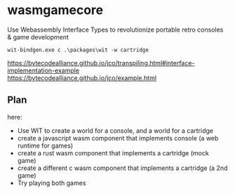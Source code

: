 # wasmgamecore
Use Webassembly Interface Types to revolutionize portable retro consoles &amp; game development


```wit-bindgen.exe c .\packages\wit -w cartridge```

<https://bytecodealliance.github.io/jco/transpiling.html#interface-implementation-example>
<https://bytecodealliance.github.io/jco/example.html>

## Plan
here:
- Use WIT to create a world for a console, and a world for a cartridge
- create a javascript wasm component that implements console (a web runtime for games)
- create a rust wasm component that implements a cartridge (mock game)
- create a different c wasm component that implements a cartridge (a 2nd game)
- Try playing both games